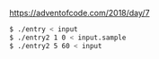 https://adventofcode.com/2018/day/7

```bash
$ ./entry < input
$ ./entry2 1 0 < input.sample
$ ./entry2 5 60 < input
```
